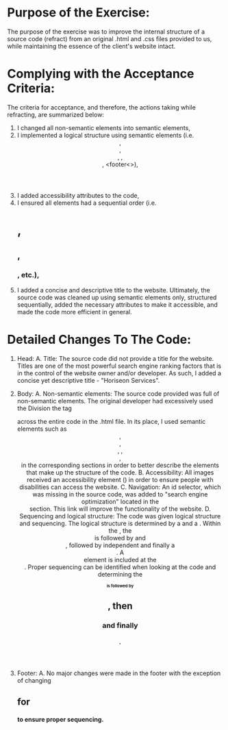 # Purpose of the Exercise:
The purpose of the exercise was to improve the internal structure of a source code (refract) from an original .html and .css files provided to us, while maintaining the essence of the client's website intact.

# Complying with the Acceptance Criteria:
The criteria for acceptance, and therefore, the actions taking while refracting, are summarized below:
1. I changed all non-semantic elements into semantic elements,
2. I implemented a logical structure using semantic elements (i.e. <header>, <nav>, <article>, <sections>, <aside>, <footer<>),
3. I added accessibility attributes to the code,
4. I ensured all elements had a sequential order (i.e. <h1>, <h2>, <h3>, etc.),
5. I added a concise and descriptive title to the website.
Ultimately, the source code was cleaned up using semantic elements only, structured sequentially, added the necessary attributes to make it accessible, and made the code more efficient in general. 


# Detailed Changes To The Code:
1. Head:
    A. Title:
        The source code did not provide a title for the website. Titles are one of the most powerful search engine ranking factors that is in the control of the website owner and/or developer. As such, I added a concise yet descriptive title - "Horiseon Services".

2. Body:
    A. Non-semantic elements:
        The source code provided was full of non-semantic elements. The original developer had excessively used the Division the tag <div> across the entire code in the .html file. In its place, I used semantic elements such as <header>, <nav>, <article>, <sections>, <aside>, <footer> in the corresponding sections in order to better describe the elements that make up the structure of the code.
    B. Accessibility:
        All images received an accessibility element (<alt>) in order to ensure people with disabilities can access the website.
    C. Navigation:
        An id selector, which was missing in the source code, was added to "search engine optimization" located in the <nav> section. This link will improve the functionality of the website.
    D. Sequencing and logical structure:
        The code was given logical structure and sequencing. The logical structure is determined by a <head> and a <body>. Within the <body>, the <header> is followed by and <article>, followed by independent <sections> and finally a <footer>. A <nav> element is included at the <header>. Proper sequencing can be identified when looking at the code and determining the <h1> is followed by <h2>, then <h3> and finally <h4>.
    
3. Footer:
    A.  No major changes were made in the footer with the exception of changing <h2> for <h4> to ensure proper sequencing.
